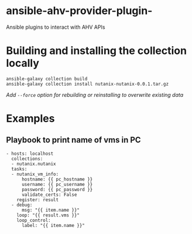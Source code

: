 # ansible-ahv-provider-plugin-
Ansible plugins to interact with AHV APIs

# Building and installing the collection locally
```
ansible-galaxy collection build
ansible-galaxy collection install nutanix-nutanix-0.0.1.tar.gz

```
_Add `--force` option for rebuilding or reinstalling to overwrite existing data_

# Examples
## Playbook to print name of vms in PC
```
- hosts: localhost
  collections:
  - nutanix.nutanix
  tasks:
  - nutanix_vm_info:
      hostname: {{ pc_hostname }}
      username: {{ pc_username }}
      password: {{ pc_password }}
      validate_certs: False
    register: result
  - debug:
      msg: "{{ item.name }}"
    loop: "{{ result.vms }}"
    loop_control:
      label: "{{ item.name }}"
```
